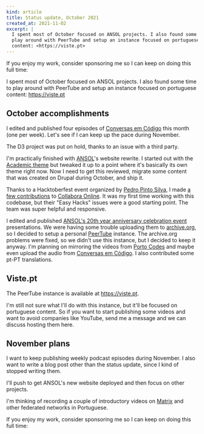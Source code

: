 ```yaml
---
kind: article
title: Status update, October 2021
created_at: 2021-11-02
excerpt: |
  I spent most of October focused on ANSOL projects. I also found some time to
  play around with PeerTube and setup an instance focused on portuguese
  content: <https://viste.pt>
---
```


<aside markdown="1">
  If you enjoy my work, consider sponsoring me so I can keep on doing this full
  time: <https://github.com/sponsors/hugopeixoto>
</aside>

I spent most of October focused on ANSOL projects. I also found some time to
play around with PeerTube and setup an instance focused on portuguese content:
<https://viste.pt>

## October accomplishments

I edited and published four episodes of [Conversas em
Código](https://conversas.porto.codes) this month (one per week). Let's see if
I can keep up the pace during November.

The D3 project was put on hold, thanks to an issue with a third party.

I'm practically finished with [ANSOL](https://ansol.org)'s website rewrite. I started out with the
[Academic theme](https://themes.gohugo.io/themes/hugo-academic/) but tweaked it
up to a point where it's basically its own theme right now. Now I need to get
this reviewed, migrate some content that was created on Drupal during October,
and ship it.

Thanks to a Hacktoberfest event organized by [Pedro Pinto
Silva](https://pedropintosilva.com/), I made [a few
contributions](https://github.com/CollaboraOnline/online/pulls?q=author%3Ahugopeixoto)
to [Collabora Online](https://collaboraonline.github.io/). It was my first time
working with this codebase, but their "Easy Hacks" issues were a good starting
point. The team was super helpful and responsive.

I edited and published [ANSOL's 20th year anniversary celebration
event](https://ansol.org/20anos) presentations. We were having some trouble
uploading them to [archive.org](https://archive.org), so I decided to setup a
personal [PeerTube](https://joinpeertube.org/) instance. The archive.org
problems were fixed, so we didn't use this instance, but I decided to keep it
anyway. I'm planning on mirroring the videos from [Porto
Codes](https://porto.codes) and maybe even upload the audio from [Conversas em
Código](https://conversas.porto.codes). I also contributed some pt-PT translations.


## Viste.pt

The PeerTube instance is available at <https://viste.pt>.

I'm still not sure what I'll do with this instance, but it'll be focused on
portuguese content. So if you want to start publishing some videos and want to
avoid companies like YouTube, send me a message and we can discuss hosting them
here.


## November plans

I want to keep publishing weekly podcast episodes during November. I also want
to write a blog post other than the status update, since I kind of stopped
writing them.

I'll push to get ANSOL's new website deployed and then focus on other projects.

I'm thinking of recording a couple of introductory videos on
[Matrix](https://matrix.org) and other federated networks in Portuguese.


<aside markdown="1">
  If you enjoy my work, consider sponsoring me so I can keep on doing this full
  time: <https://github.com/sponsors/hugopeixoto>
</aside>
